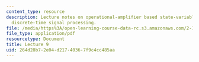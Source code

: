 ```yaml
---
content_type: resource
description: Lecture notes on operational-amplifier based state-variable filters and
  discrete-time signal processing.
file: /media/https%3A/open-learning-course-data-rc.s3.amazonaws.com/2-161-signal-processing-continuous-and-discrete-fall-2008/264d28b72e04d21740367f9c4cc485aa_lecture_09.pdf
file_type: application/pdf
resourcetype: Document
title: Lecture 9
uid: 264d28b7-2e04-d217-4036-7f9c4cc485aa
---
```

